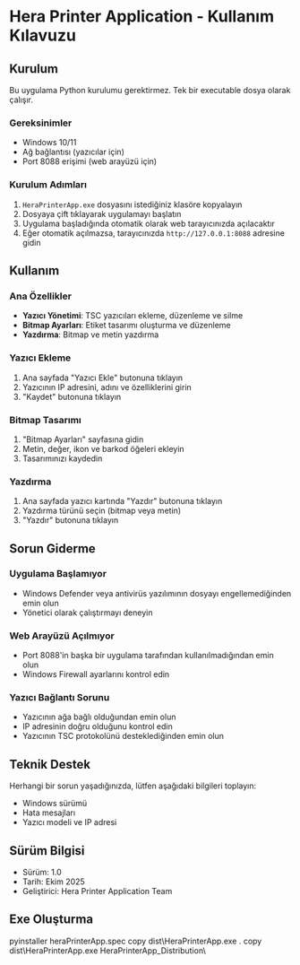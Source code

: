 # Hera Printer Application - Kullanım Kılavuzu

## Kurulum

Bu uygulama Python kurulumu gerektirmez. Tek bir executable dosya olarak çalışır.

### Gereksinimler
- Windows 10/11
- Ağ bağlantısı (yazıcılar için)
- Port 8088 erişimi (web arayüzü için)

### Kurulum Adımları

1. `HeraPrinterApp.exe` dosyasını istediğiniz klasöre kopyalayın
2. Dosyaya çift tıklayarak uygulamayı başlatın
3. Uygulama başladığında otomatik olarak web tarayıcınızda açılacaktır
4. Eğer otomatik açılmazsa, tarayıcınızda `http://127.0.0.1:8088` adresine gidin

## Kullanım

### Ana Özellikler
- **Yazıcı Yönetimi**: TSC yazıcıları ekleme, düzenleme ve silme
- **Bitmap Ayarları**: Etiket tasarımı oluşturma ve düzenleme
- **Yazdırma**: Bitmap ve metin yazdırma

### Yazıcı Ekleme
1. Ana sayfada "Yazıcı Ekle" butonuna tıklayın
2. Yazıcının IP adresini, adını ve özelliklerini girin
3. "Kaydet" butonuna tıklayın

### Bitmap Tasarımı
1. "Bitmap Ayarları" sayfasına gidin
2. Metin, değer, ikon ve barkod öğeleri ekleyin
3. Tasarımınızı kaydedin

### Yazdırma
1. Ana sayfada yazıcı kartında "Yazdır" butonuna tıklayın
2. Yazdırma türünü seçin (bitmap veya metin)
3. "Yazdır" butonuna tıklayın

## Sorun Giderme

### Uygulama Başlamıyor
- Windows Defender veya antivirüs yazılımının dosyayı engellemediğinden emin olun
- Yönetici olarak çalıştırmayı deneyin

### Web Arayüzü Açılmıyor
- Port 8088'in başka bir uygulama tarafından kullanılmadığından emin olun
- Windows Firewall ayarlarını kontrol edin

### Yazıcı Bağlantı Sorunu
- Yazıcının ağa bağlı olduğundan emin olun
- IP adresinin doğru olduğunu kontrol edin
- Yazıcının TSC protokolünü desteklediğinden emin olun

## Teknik Destek

Herhangi bir sorun yaşadığınızda, lütfen aşağıdaki bilgileri toplayın:
- Windows sürümü
- Hata mesajları
- Yazıcı modeli ve IP adresi

## Sürüm Bilgisi
- Sürüm: 1.0
- Tarih: Ekim 2025
- Geliştirici: Hera Printer Application Team

## Exe Oluşturma
pyinstaller heraPrinterApp.spec
copy dist\HeraPrinterApp.exe .
copy dist\HeraPrinterApp.exe HeraPrinterApp_Distribution\
